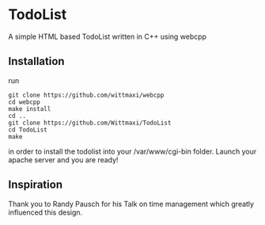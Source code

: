# TodoList
A simple HTML based TodoList written in C++ using webcpp

## Installation
run 
```console
git clone https://github.com/wittmaxi/webcpp
cd webcpp
make install
cd ..
git clone https://github.com/Wittmaxi/TodoList
cd TodoList
make
```
in order to install the todolist into your /var/www/cgi-bin folder.
Launch your apache server and you are ready!

## Inspiration 
Thank you to Randy Pausch for his Talk on time management which greatly influenced this design. 
